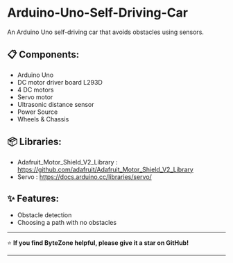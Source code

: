# Arduino-Uno-Self-Driving-Car

An Arduino Uno self-driving car that avoids obstacles using sensors.

## 📋 Components: 
- Arduino Uno
- DC motor driver board L293D
- 4 DC motors
- Servo motor
- Ultrasonic distance sensor
- Power Source
- Wheels & Chassis

## 📦 Libraries:
- Adafruit_Motor_Shield_V2_Library : https://github.com/adafruit/Adafruit_Motor_Shield_V2_Library
- Servo : https://docs.arduino.cc/libraries/servo/

## ✨ Features:
- Obstacle detection
- Choosing a path with no obstacles


---

⭐ **If you find ByteZone helpful, please give it a star on GitHub!**

---
